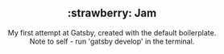 
<h2 align="center">:strawberry: Jam</h2>
<p align="center">
My first attempt at Gatsby, created with the default boilerplate.
<br>Note to self - run 'gatsby develop' in the terminal.
</p>

